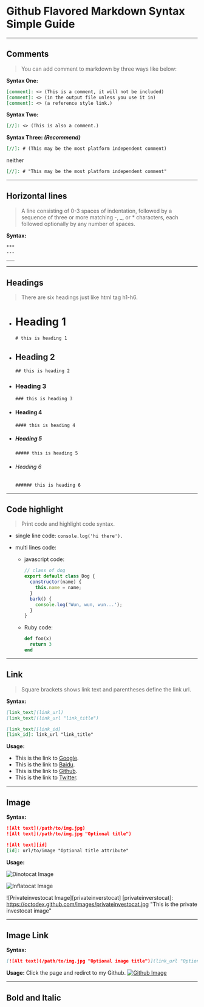 # Github Flavored Markdown Syntax Simple Guide

---

## Comments
> You can add comment to markdown by three ways like below:

**Syntax One:**
``` markdown
[comment]: <> (This is a comment, it will not be included)
[comment]: <> (in the output file unless you use it in)
[comment]: <> (a reference style link.)
```

**Syntax Two:**
``` markdown
[//]: <> (This is also a comment.)
```

**Syntax Three: _(Recommend)_**
``` markdown
[//]: # (This may be the most platform independent comment)
```
neither
``` markdown
[//]: # "This may be the most platform independent comment"
```

---

## Horizontal lines
> A line consisting of 0-3 spaces of indentation, followed by a sequence of three or more matching -, _, or * characters, each followed optionally by any number of spaces.

**Syntax:**
``` markdown
***
---
___
```

---

## Headings
> There are six headings just like html tag h1-h6.

- # Heading 1
  `# this is heading 1`

- ## Heading 2
  `## this is heading 2`

- ### Heading 3
  `### this is heading 3`

- #### Heading 4
  `#### this is heading 4`

- ##### Heading 5
  `##### this is heading 5`

- ###### Heading 6
  `###### this is heading 6`

---

## Code highlight
> Print code and highlight code syntax.

- single line code:  `console.log('hi there').`

- multi lines code:

  - javascript code:

    ``` javascript
    // class of dog
    export default class Dog {
      constructor(name) {
        this.name = name;
      }
      bark() {
        console.log('Wun, wun, wun...');
      }
    }
    ```

  - Ruby code:

    ``` ruby
    def foo(x)
      return 3
    end
    ```

---

## Link
> Square brackets shows link text and parentheses define the link url.

**Syntax:**
``` markdown
[link_text](link_url)
[link_text](link_url "link_title")

[link_text][link_id]
[link_id]: link_url "link_title"
```

**Usage:**
- This is the link to [Google](http://www.google.com).
- This is the link to [Baidu](https://www.baidu.com "Baidu").
- This is the link to [Github][github].
- This is the link to [Twitter][twitter].

---

## Image

**Syntax:**
``` markdown
![Alt text](/path/to/img.jpg)
![Alt text](/path/to/img.jpg "Optional title")

![Alt text][id]
[id]: url/to/image "Optional title attribute"
```

**Usage:**

![Dinotocat Image](https://octodex.github.com/images/dinotocat.png)

![Inflatocat Image](https://octodex.github.com/images/inflatocat.png "this is the inflatocat image")

![Privateinvestocat Image][privateinverstocat]
[privateinverstocat]: https://octodex.github.com/images/privateinvestocat.jpg "This is the private investocat image"

---

## Image Link

**Syntax:**
``` markdown
[![Alt text](/path/to/img.jpg "Optional image title")](link_url "Optional link title")
```

**Usage:**
Click the page and redirct to my Github. [![Github Image](https://octodex.github.com/images/saritocat.png "Saritocat")](https://github.com/armdong)

---

## Bold and Italic




[//]: # "Some pre defined links here"
[homepage]: https://armdong.github.io/markdown-101/
[github]: https://github.com
[twitter]: https://twitter.com "Twritter Homapage"
